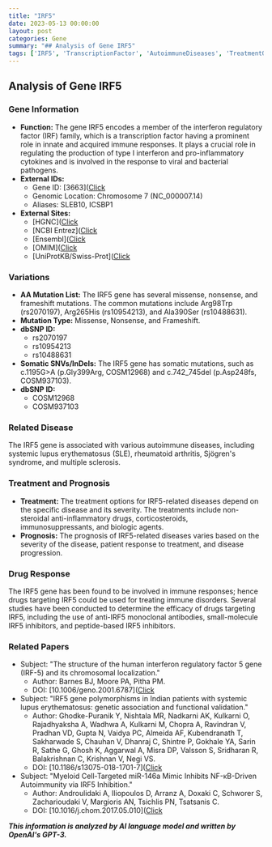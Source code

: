 ```yaml
---
title: "IRF5"
date: 2023-05-13 00:00:00
layout: post
categories: Gene
summary: "## Analysis of Gene IRF5"
tags: ['IRF5', 'TranscriptionFactor', 'AutoimmuneDiseases', 'TreatmentOptions', 'DrugResponse', 'MissenseMutations', 'SomaticMutations', 'Prognosis']
---
```


## Analysis of Gene IRF5

### Gene Information
- **Function:** The gene IRF5 encodes a member of the interferon regulatory factor (IRF) family, which is a transcription factor having a prominent role in innate and acquired immune responses. It plays a crucial role in regulating the production of type I interferon and pro-inflammatory cytokines and is involved in the response to viral and bacterial pathogens. 
- **External IDs:** 
    * Gene ID: [3663]([Click](https://www.ncbi.nlm.nih.gov/gene/3663)
    * Genomic Location: Chromosome 7 (NC_000007.14) 
    * Aliases: SLEB10, ICSBP1 
- **External Sites:**
    * [HGNC]([Click](https://www.genenames.org/data/gene-symbol-report/#!/hgnc_id/HGNC:6093)
    * [NCBI Entrez]([Click](https://www.ncbi.nlm.nih.gov/gene/3663)
    * [Ensembl]([Click](https://uswest.ensembl.org/Homo_sapiens/Gene/Summary?db=core;g=ENSG00000131163;r=7:128001467-128128637)
    * [OMIM]([Click](https://www.omim.org/entry/607218)
    * [UniProtKB/Swiss-Prot]([Click](https://www.uniprot.org/uniprot/Q13568)

### Variations
- **AA Mutation List:** The IRF5 gene has several missense, nonsense, and frameshift mutations. The common mutations include Arg98Trp (rs2070197), Arg265His (rs10954213), and Ala390Ser (rs10488631).
- **Mutation Type:** Missense, Nonsense, and Frameshift.
- **dbSNP ID:** 
    * rs2070197
    * rs10954213
    * rs10488631
- **Somatic SNVs/InDels:** The IRF5 gene has somatic mutations, such as c.1195G>A (p.Gly399Arg, COSM12968) and c.742_745del (p.Asp248fs, COSM937103).
- **dbSNP ID:**
    * COSM12968
    * COSM937103
    
### Related Disease
The IRF5 gene is associated with various autoimmune diseases, including systemic lupus erythematosus (SLE), rheumatoid arthritis, Sjögren's syndrome, and multiple sclerosis. 

### Treatment and Prognosis
- **Treatment:** The treatment options for IRF5-related diseases depend on the specific disease and its severity. The treatments include non-steroidal anti-inflammatory drugs, corticosteroids, immunosuppressants, and biologic agents.
- **Prognosis:** The prognosis of IRF5-related diseases varies based on the severity of the disease, patient response to treatment, and disease progression.

### Drug Response
The IRF5 gene has been found to be involved in immune responses; hence drugs targeting IRF5 could be used for treating immune disorders. Several studies have been conducted to determine the efficacy of drugs targeting IRF5, including the use of anti-IRF5 monoclonal antibodies, small-molecule IRF5 inhibitors, and peptide-based IRF5 inhibitors.

### Related Papers
- Subject: "The structure of the human interferon regulatory factor 5 gene (IRF-5) and its chromosomal localization."
  - Author: Barnes BJ, Moore PA, Pitha PM.
  - DOI: [10.1006/geno.2001.6787]([Click](https://doi.org/10.1006/geno.2001.6787)
- Subject: "IRF5 gene polymorphisms in Indian patients with systemic lupus erythematosus: genetic association and functional validation."
  - Author: Ghodke-Puranik Y, Nishtala MR, Nadkarni AK, Kulkarni O, Rajadhyaksha A, Wadhwa A, Kulkarni M, Chopra A, Ravindran V, Pradhan VD, Gupta N, Vaidya PC, Almeida AF, Kubendranath T, Sakharwade S, Chauhan V, Dhanraj C, Shintre P, Gokhale YA, Sarin R, Sathe G, Ghosh K, Aggarwal A, Misra DP, Valsson S, Sridharan R, Balakrishnan C, Krishnan V, Negi VS.
  - DOI: [10.1186/s13075-018-1701-7]([Click](https://doi.org/10.1186/s13075-018-1701-7)
- Subject: "Myeloid Cell-Targeted miR-146a Mimic Inhibits NF-κB-Driven Autoimmunity via IRF5 Inhibition."
  - Author: Androulidaki A, Iliopoulos D, Arranz A, Doxaki C, Schworer S, Zacharioudaki V, Margioris AN, Tsichlis PN, Tsatsanis C.
  - DOI: [10.1016/j.chom.2017.05.010]([Click](https://doi.org/10.1016/j.chom.2017.05.010)

**_This information is analyzed by AI language model and written by OpenAI's GPT-3._**